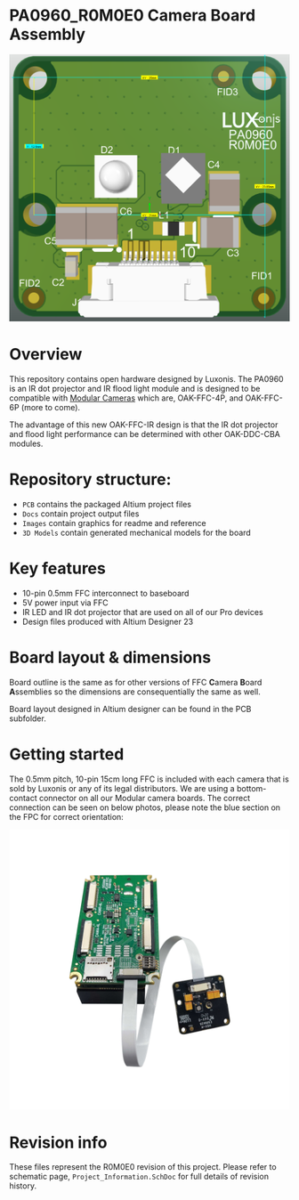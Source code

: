 # PA0960_R0M0E0 Camera Board Assembly

![](Images/PA0960_FRONT.png)

# Overview
This repository contains open hardware designed by Luxonis. The PA0960 is an IR dot projector and IR flood light module and is designed to be compatible with [Modular Cameras](https://docs.luxonis.com/projects/hardware/en/latest/#modular-camera-designs) which are, OAK-FFC-4P, and OAK-FFC-6P (more to come). 

The advantage of this new OAK-FFC-IR design is that the IR dot projector and flood light performance can be determined with other OAK-DDC-CBA modules. 

# Repository structure:
* `PCB` contains the packaged Altium project files
* `Docs` contain project output files
* `Images` contain graphics for readme and reference
* `3D Models` contain generated mechanical models for the board

# Key features
* 10-pin 0.5mm FFC interconnect to baseboard
* 5V power input via FFC
* IR LED and IR dot projector that are used on all of our Pro devices
* Design files produced with Altium Designer 23

# Board layout & dimensions

Board outline is the same as for other versions of FFC **C**amera **B**oard **A**ssemblies so the dimensions are consequentially the same as well. 

Board layout designed in Altium designer can be found in the PCB subfolder.  

# Getting started  
The 0.5mm pitch, 10-pin 15cm long FFC is included with each camera that is sold by Luxonis or any of its legal distributors. We are using a bottom-contact connector on all our Modular camera boards. The correct connection can be seen on below photos, please note the blue section on the FPC for correct orientation: 

 ![](Images/FFC_orientation.png)



# Revision info
These files represent the R0M0E0 revision of this project. Please refer to schematic page, `Project_Information.SchDoc` for full details of revision history.
